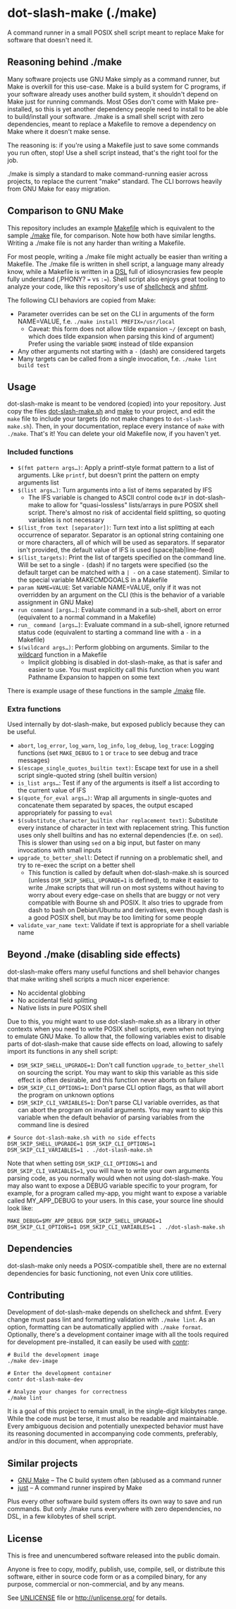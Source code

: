 # dot-slash-make (./make)

A command runner in a small POSIX shell script meant to replace Make for software that doesn't need it.

## Reasoning behind ./make

Many software projects use GNU Make simply as a command runner, but Make is overkill for this use-case. Make is a build system for C programs, if your software already uses another build system, it shouldn't depend on Make just for running commands. Most OSes don't come with Make pre-installed, so this is yet another dependency people need to install to be able to build/install your software. ./make is a small shell script with zero dependencies, meant to replace a Makefile to remove a dependency on Make where it doesn't make sense.

The reasoning is: if you're using a Makefile just to save some commands you run often, stop! Use a shell script instead, that's the right tool for the job.

./make is simply a standard to make command-running easier across projects, to replace the current "make" standard. The CLI borrows heavily from GNU Make for easy migration.

## Comparison to GNU Make

This repository includes an example [Makefile](Makefile) which is equivalent to the sample [./make](make) file, for comparison. Note how both have similar lengths. Writing a ./make file is not any harder than writing a Makefile.

For most people, writing a ./make file might actually be easier than writing a Makefile. The ./make file is written in shell script, a language many already know, while a Makefile is written in a [DSL](https://en.wikipedia.org/wiki/Domain-specific_language) full of idiosyncrasies few people fully understand (.PHONY? `=` vs `:=`). Shell script also enjoys great tooling to analyze your code, like this repository's use of [shellcheck](https://www.shellcheck.net) and [shfmt](https://github.com/mvdan/sh).

The following CLI behaviors are copied from Make:
* Parameter overrides can be set on the CLI in arguments of the form NAME=VALUE, f.e. `./make install PREFIX=/usr/local`
  * Caveat: this form does not allow tilde expansion `~/` (except on bash, which does tilde expansion when parsing this kind of argument)  
  Prefer using the variable `$HOME` instead of tilde expansion
* Any other arguments not starting with a `-` (dash) are considered targets
* Many targets can be called from a single invocation, f.e. `./make lint build test`

## Usage

dot-slash-make is meant to be vendored (copied) into your repository. Just copy the files [dot-slash-make.sh](dot-slash-make.sh) and [make](make) to your project, and edit the `make` file to include your targets (do not make changes to `dot-slash-make.sh`). Then, in your documentation, replace every instance of `make` with `./make`. That's it! You can delete your old Makefile now, if you haven't yet.

### Included functions

* `$(fmt pattern args…)`: Apply a printf-style format pattern to a list of arguments. Like `printf`, but doesn't print the pattern on empty arguments list
* `$(list args…)`: Turn arguments into a list of items separated by IFS
  * The IFS variable is changed to ASCII control code `0x1F` in dot-slash-make to allow for "quasi-lossless" lists/arrays in pure POSIX shell script. There's almost no risk of accidental field splitting, so quoting variables is not necessary
* `$(list_from text [separator])`: Turn text into a list splitting at each occurrence of separator. Separator is an optional string containing one or more characters, all of which will be used as separators. If separator isn't provided, the default value of IFS is used (space|tab|line-feed)
* `$(list_targets)`: Print the list of targets specified on the command line. Will be set to a single `-` (dash) if no targets were specified (so the default target can be matched with a `| -` on a case statement). Similar to the special variable MAKECMDGOALS in a Makefile
* `param NAME=VALUE`: Set variable NAME=VALUE, only if it was not overridden by an argument on the CLI (this is the behavior of a variable assignment in GNU Make)
* `run command [args…]`: Evaluate command in a sub-shell, abort on error (equivalent to a normal command in a Makefile)
* `run_ command [args…]`: Evaluate command in a sub-shell, ignore returned status code (equivalent to starting a command line with a `-` in a Makefile)
* `$(wildcard args…)`: Perform globbing on arguments. Similar to the [wildcard](https://www.gnu.org/software/make/manual/make.html#Wildcard-Function) function in a Makefile
  * Implicit globbing is disabled in dot-slash-make, as that is safer and easier to use. You must explicitly call this function when you want Pathname Expansion to happen on some text

There is example usage of these functions in the sample [./make](make) file.

### Extra functions

Used internally by dot-slash-make, but exposed publicly because they can be useful.

* `abort`, `log_error`, `log_warn`, `log_info`, `log_debug`, `log_trace`: Logging functions (set `MAKE_DEBUG` to `1` or `trace` to see debug and trace messages)
* `$(escape_single_quotes_builtin text)`: Escape text for use in a shell script single-quoted string (shell builtin version)
* `is_list args…`: Test if any of the arguments is itself a list according to the current value of IFS
* `$(quote_for_eval args…)`: Wrap all arguments in single-quotes and concatenate them separated by spaces, the output escaped appropriately for passing to `eval`
* `$(substitute_character_builtin char replacement text)`: Substitute every instance of character in text with replacement string. This function uses only shell builtins and has no external dependencies (f.e. on `sed`). This is slower than using `sed` on a big input, but faster on many invocations with small inputs
* `upgrade_to_better_shell`: Detect if running on a problematic shell, and try to re-exec the script on a better shell
  * This function is called by default when dot-slash-make.sh is sourced (unless `DSM_SKIP_SHELL_UPGRADE=1` is defined), to make it easier to write ./make scripts that will run on most systems without having to worry about every edge-case on shells that are buggy or not very compatible with Bourne sh and POSIX. It also tries to upgrade from dash to bash on Debian/Ubuntu and derivatives, even though dash is a good POSIX shell, but may be too limiting for some people
* `validate_var_name text`: Validate if text is appropriate for a shell variable name

## Beyond ./make (disabling side effects)

dot-slash-make offers many useful functions and shell behavior changes that make writing shell scripts a much nicer experience:

* No accidental globbing
* No accidental field splitting
* Native lists in pure POSIX shell

Due to this, you might want to use dot-slash-make.sh as a library in other contexts when you need to write POSIX shell scripts, even when not trying to emulate GNU Make. To allow that, the following variables exist to disable parts of dot-slash-make that cause side effects on load, allowing to safely import its functions in any shell script:

* `DSM_SKIP_SHELL_UPGRADE=1`: Don't call function `upgrade_to_better_shell` on sourcing the script. You may want to skip this variable as this side effect is often desirable, and this function never aborts on failure
* `DSM_SKIP_CLI_OPTIONS=1`: Don't parse CLI option flags, as that will abort the program on unknown options
* `DSM_SKIP_CLI_VARIABLES=1`: Don't parse CLI variable overrides, as that can abort the program on invalid arguments. You may want to skip this variable when the default behavior of parsing variables from the command line is desired

```shell
# Source dot-slash-make.sh with no side effects
DSM_SKIP_SHELL_UPGRADE=1 DSM_SKIP_CLI_OPTIONS=1 DSM_SKIP_CLI_VARIABLES=1 . ./dot-slash-make.sh
```

Note that when setting `DSM_SKIP_CLI_OPTIONS=1` and `DSM_SKIP_CLI_VARIABLES=1`, you will have to write your own arguments parsing code, as you normally would when not using dot-slash-make. You may also want to expose a DEBUG variable specific to your program, for example, for a program called my-app, you might want to expose a variable called MY_APP_DEBUG to your users. In this case, your source line should look like:

```shell
MAKE_DEBUG=$MY_APP_DEBUG DSM_SKIP_SHELL_UPGRADE=1 DSM_SKIP_CLI_OPTIONS=1 DSM_SKIP_CLI_VARIABLES=1 . ./dot-slash-make.sh
```

## Dependencies

dot-slash-make only needs a POSIX-compatible shell, there are no external dependencies for basic functioning, not even Unix core utilities.

## Contributing

Development of dot-slash-make depends on shellcheck and shfmt. Every change must pass lint and formatting validation with `./make lint`. As an option, formatting can be automatically applied with `./make format`. Optionally, there's a development container image with all the tools required for development pre-installed, it can easily be used with [contr](https://codeberg.org/contr/contr):

```shell
# Build the development image
./make dev-image

# Enter the development container
contr dot-slash-make-dev

# Analyze your changes for correctness
./make lint
```

It is a goal of this project to remain small, in the single-digit kilobytes range. While the code must be terse, it must also be readable and maintainable. Every ambiguous decision and potentially unexpected behavior must have its reasoning documented in accompanying code comments, preferably, and/or in this document, when appropriate.

## Similar projects

* [GNU Make](https://www.gnu.org/software/make/) – The C build system often (ab)used as a command runner
* [just](https://github.com/casey/just) – A command runner inspired by Make

Plus every other software build system offers its own way to save and run commands. But only ./make runs everywhere with zero dependencies, no DSL, in a few kilobytes of shell script.

## License

This is free and unencumbered software released into the public domain.

Anyone is free to copy, modify, publish, use, compile, sell, or
distribute this software, either in source code form or as a compiled
binary, for any purpose, commercial or non-commercial, and by any
means.

See [UNLICENSE](UNLICENSE) file or http://unlicense.org/ for details.
